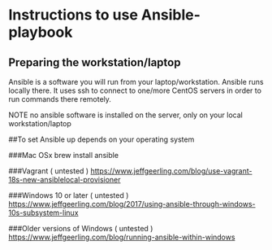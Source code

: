 # Instructions to use Ansible-playbook

## Preparing the workstation/laptop
 Ansible is a software you will run from your laptop/workstation.
Ansible runs locally there.  It uses ssh to connect to one/more CentOS servers
in order to run commands there remotely.  

NOTE no ansible software is installed on the server, only on your local workstation/laptop

##To set Ansible up depends on your operating system

###Mac OSx
brew install ansible

###Vagrant ( untested )
https://www.jeffgeerling.com/blog/use-vagrant-18s-new-ansiblelocal-provisioner

###Windows 10 or later ( untested )
https://www.jeffgeerling.com/blog/2017/using-ansible-through-windows-10s-subsystem-linux

###Older versions of Windows ( untested )
https://www.jeffgeerling.com/blog/running-ansible-within-windows






